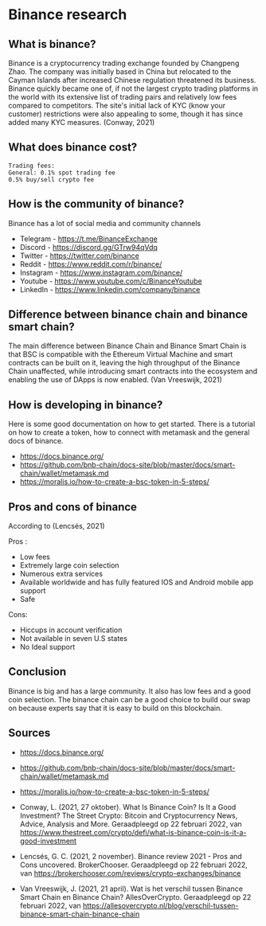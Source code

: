 # Binance research

## What is binance?

Binance is a cryptocurrency trading exchange founded by Changpeng Zhao. The company was initially based in China but relocated to the Cayman Islands after increased Chinese regulation threatened its business. Binance quickly became one of, if not the largest crypto trading platforms in the world with its extensive list of trading pairs and relatively low fees compared to competitors. The site's initial lack of KYC (know your customer) restrictions were also appealing to some, though it has since added many KYC measures. (Conway, 2021)

## What does binance cost?

```
Trading fees:
General: 0.1% spot trading fee
0.5% buy/sell crypto fee
```

## How is the community of binance?

Binance has a lot of social media and community channels

- Telegram - https://t.me/BinanceExchange
- Discord - https://discord.gg/GTrw94qVdq
- Twitter - https://twitter.com/binance
- Reddit - https://www.reddit.com/r/binance/
- Instagram - https://www.instagram.com/binance/
- Youtube - https://www.youtube.com/c/BinanceYoutube
- LinkedIn - https://www.linkedin.com/company/binance

## Difference between binance chain and binance smart chain?

The main difference between Binance Chain and Binance Smart Chain is that BSC is compatible with the Ethereum Virtual Machine and smart contracts can be built on it, leaving the high throughput of the Binance Chain unaffected, while introducing smart contracts into the ecosystem and enabling the use of DApps is now enabled. (Van Vreeswijk, 2021)

## How is developing in binance?

Here is some good documentation on how to get started. There is a tutorial on how to create a token, how to connect with metamask and the general docs of binance.

- https://docs.binance.org/
- https://github.com/bnb-chain/docs-site/blob/master/docs/smart-chain/wallet/metamask.md
- https://moralis.io/how-to-create-a-bsc-token-in-5-steps/

## Pros and cons of binance

According to (Lencsés, 2021)

Pros :

- Low fees
- Extremely large coin selection
- Numerous extra services
- Available worldwide and has fully featured IOS and Android mobile app support
- Safe

Cons:

- Hiccups in account verification
- Not available in seven U.S states
- No Ideal support

## Conclusion

Binance is big and has a large community. It also has low fees and a good coin selection. The binance chain can be a good choice to build our swap on because experts say that it is easy to build on this blockchain.

## Sources

- https://docs.binance.org/

- https://github.com/bnb-chain/docs-site/blob/master/docs/smart-chain/wallet/metamask.md

- https://moralis.io/how-to-create-a-bsc-token-in-5-steps/

- Conway, L. (2021, 27 oktober). What Is Binance Coin? Is It a Good Investment? The Street Crypto: Bitcoin and Cryptocurrency News, Advice, Analysis and More. Geraadpleegd op 22 februari 2022, van https://www.thestreet.com/crypto/defi/what-is-binance-coin-is-it-a-good-investment

- Lencsés, G. C. (2021, 2 november). Binance review 2021 - Pros and Cons uncovered. BrokerChooser. Geraadpleegd op 22 februari 2022, van https://brokerchooser.com/reviews/crypto-exchanges/binance

- Van Vreeswijk, J. (2021, 21 april). Wat is het verschil tussen Binance Smart Chain en Binance Chain? AllesOverCrypto. Geraadpleegd op 22 februari 2022, van https://allesovercrypto.nl/blog/verschil-tussen-binance-smart-chain-binance-chain
